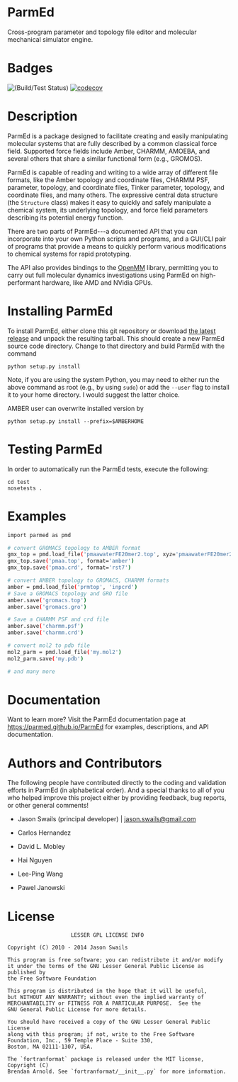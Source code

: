 ParmEd
======

Cross-program parameter and topology file editor and molecular mechanical
simulator engine.

Badges
======

![(Build/Test Status)](https://github.com/ParmEd/ParmEd/workflows/Tests/badge.svg)
[![codecov](https://codecov.io/gh/ParmEd/ParmEd/branch/master/graph/badge.svg)](https://codecov.io/gh/ParmEd/ParmEd)

Description
===========

ParmEd is a package designed to facilitate creating and easily manipulating
molecular systems that are fully described by a common classical force field.
Supported force fields include Amber, CHARMM, AMOEBA, and several others that
share a similar functional form (e.g., GROMOS).

ParmEd is capable of reading and writing to a wide array of different file
formats, like the Amber topology and coordinate files, CHARMM PSF, parameter,
topology, and coordinate files, Tinker parameter, topology, and coordinate
files, and many others. The expressive central data structure (the ``Structure``
class) makes it easy to quickly and safely manipulate a chemical system, its
underlying topology, and force field parameters describing its potential energy
function.

There are two parts of ParmEd---a documented API that you can incorporate into
your own Python scripts and programs, and a GUI/CLI pair of programs that
provide a means to quickly perform various modifications to chemical systems for
rapid prototyping.

The API also provides bindings to the [OpenMM](https://simtk.org/home/openmm)
library, permitting you to carry out full molecular dynamics investigations
using ParmEd on high-performant hardware, like AMD and NVidia GPUs.

Installing ParmEd
=================

To install ParmEd, either clone this git repository or download [the latest
release](https://github.com/ParmEd/ParmEd/releases) and unpack the resulting
tarball. This should create a new ParmEd source code directory. Change to that
directory and build ParmEd with the command

```
python setup.py install
```

Note, if you are using the system Python, you may need to either run the above
command as root (e.g., by using ``sudo``) or add the ``--user`` flag to install
it to your home directory. I would suggest the latter choice.

AMBER user can overwrite installed version by

```
python setup.py install --prefix=$AMBERHOME
```

Testing ParmEd
========

In order to automatically run the ParmEd tests, execute the following:

```
cd test
nosetests .
```

Examples
========

```bash
import parmed as pmd

# convert GROMACS topology to AMBER format
gmx_top = pmd.load_file('pmaawaterFE20mer2.top', xyz='pmaawaterFE20mer2.gro')
gmx_top.save('pmaa.top', format='amber')
gmx_top.save('pmaa.crd', format='rst7')

# convert AMBER topology to GROMACS, CHARMM formats
amber = pmd.load_file('prmtop', 'inpcrd')
# Save a GROMACS topology and GRO file
amber.save('gromacs.top')
amber.save('gromacs.gro')

# Save a CHARMM PSF and crd file
amber.save('charmm.psf')
amber.save('charmm.crd')

# convert mol2 to pdb file
mol2_parm = pmd.load_file('my.mol2')
mol2_parm.save('my.pdb')

# and many more
```

Documentation
=============

Want to learn more?  Visit the ParmEd documentation page at
https://parmed.github.io/ParmEd for examples, descriptions, and API
documentation.

Authors and Contributors
========================

The following people have contributed directly to the coding and validation
efforts in ParmEd (in alphabetical order).  And a special thanks to all of you
who helped improve this project either by providing feedback, bug reports, or
other general comments!

* Jason Swails (principal developer) | jason.swails@gmail.com

* Carlos Hernandez
* David L. Mobley
* Hai Nguyen
* Lee-Ping Wang
* Pawel Janowski

License
=======

```
                    LESSER GPL LICENSE INFO

Copyright (C) 2010 - 2014 Jason Swails

This program is free software; you can redistribute it and/or modify
it under the terms of the GNU Lesser General Public License as published by
the Free Software Foundation

This program is distributed in the hope that it will be useful,
but WITHOUT ANY WARRANTY; without even the implied warranty of
MERCHANTABILITY or FITNESS FOR A PARTICULAR PURPOSE.  See the
GNU General Public License for more details.

You should have received a copy of the GNU Lesser General Public License
along with this program; if not, write to the Free Software
Foundation, Inc., 59 Temple Place - Suite 330,
Boston, MA 02111-1307, USA.

The `fortranformat` package is released under the MIT license, Copyright (C)
Brendan Arnold. See `fortranformat/__init__.py` for more information.
```
